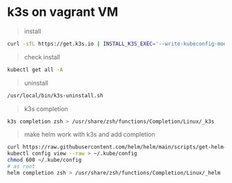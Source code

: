 # k3s on vagrant VM

> install

```bash
curl -sfL https://get.k3s.io | INSTALL_K3S_EXEC='--write-kubeconfig-mode=644 --node-ip=192.168.1.155 --flannel-iface=eth1' sh -
```

> check install

```bash
kubectl get all -A
```

> uninstall

```bash
/usr/local/bin/k3s-uninstall.sh
```

> k3s completion

```bash
k3s completion zsh > /usr/share/zsh/functions/Completion/Linux/_k3s
```

> make helm work with k3s and add completion

```bash
curl https://raw.githubusercontent.com/helm/helm/main/scripts/get-helm-3 | bash
kubectl config view --raw > ~/.kube/config
chmod 600 ~/.kube/config
# as root
helm completion zsh > /usr/share/zsh/functions/Completion/Linux/_helm
```
